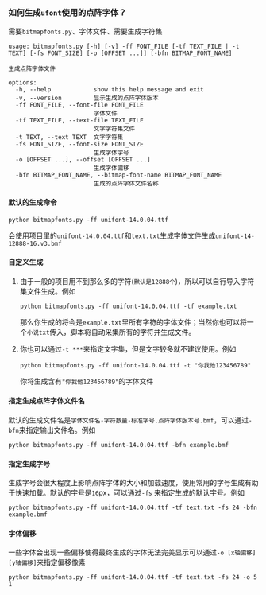 ### 如何生成`ufont`使用的点阵字体？

需要`bitmapfonts.py`、字体文件、需要生成字符集

```shell
usage: bitmapfonts.py [-h] [-v] -ff FONT_FILE [-tf TEXT_FILE | -t TEXT] [-fs FONT_SIZE] [-o [OFFSET ...]] [-bfn BITMAP_FONT_NAME]

生成点阵字体文件

options:
  -h, --help            show this help message and exit
  -v, --version         显示生成的点阵字体版本
  -ff FONT_FILE, --font-file FONT_FILE
                        字体文件
  -tf TEXT_FILE, --text-file TEXT_FILE
                        文字字符集文件
  -t TEXT, --text TEXT  文字字符集
  -fs FONT_SIZE, --font-size FONT_SIZE
                        生成字体字号
  -o [OFFSET ...], --offset [OFFSET ...]
                        生成字体偏移
  -bfn BITMAP_FONT_NAME, --bitmap-font-name BITMAP_FONT_NAME
                        生成的点阵字体文件名称
```

#### 默认的生成命令

```shell
python bitmapfonts.py -ff unifont-14.0.04.ttf
```

会使用项目里的`unifont-14.0.04.ttf`和`text.txt`生成字体文件生成`unifont-14-12888-16.v3.bmf`

#### 自定义生成

1. 由于一般的项目用不到那么多的字符(`默认是12888个`)，所以可以自行导入字符集文件生成。例如

   ```shell
   python bitmapfonts.py -ff unifont-14.0.04.ttf -tf example.txt
   ```

   那么你生成的将会是`example.txt`里所有字符的字体文件；当然你也可以将一个`小说txt`传入，脚本将自动采集所有的字符并生成文件。

2. 你也可以通过`-t ***`来指定文字集，但是文字较多就不建议使用。例如

   ```shell
   python bitmapfonts.py -ff unifont-14.0.04.ttf -t "你我他123456789"
   ```

   你将生成含有`"你我他123456789"`的字体文件

#### 指定生成点阵字体文件名

​	默认的生成文件名是`字体文件名-字符数量-标准字号.点阵字体版本号.bmf`，可以通过`-bfn`来指定输出文件名。例如

```shell
python bitmapfonts.py -ff unifont-14.0.04.ttf -bfn example.bmf
```

#### 指定生成字号

​	生成字号会很大程度上影响点阵字体的大小和加载速度，使用常用的字号生成有助于快速加载。默认的字号是`16`px，可以通过`-fs` 来指定生成的默认字号。例如

```shell
python bitmapfonts.py -ff unifont-14.0.04.ttf -tf text.txt -fs 24 -bfn example.bmf 
```

#### 字体偏移

​	一些字体会出现一些偏移使得最终生成的字体无法完美显示可以通过`-o [x轴偏移] [y轴偏移]`来指定偏移像素

```shell
python bitmapfonts.py -ff unifont-14.0.04.ttf -tf text.txt -fs 24 -o 5 1
```

